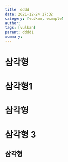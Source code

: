 ```yaml
---
title: dddd
date: 2021-12-24 17:32
category: [vulkan, example]
author:
tags: [vulkan]
parent: dddd1
summary:
---
```


# 삼각형

# 삼각형1

# 삼각형

# 삼각형 3

## 삼각형
